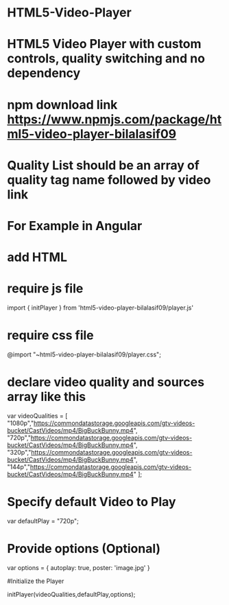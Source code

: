# HTML5-Video-Player
# HTML5 Video Player with custom controls, quality switching and no dependency 
# npm download link https://www.npmjs.com/package/html5-video-player-bilalasif09
# Quality List should be an array of quality tag name followed by video link


# For Example in Angular

# add HTML
<div id="player-container"></div>

# require js file
import { initPlayer } from 'html5-video-player-bilalasif09/player.js'

# require css file
@import "~html5-video-player-bilalasif09/player.css";

# declare video quality and sources array like this

var videoQualities = [
"1080p","https://commondatastorage.googleapis.com/gtv-videos-bucket/CastVideos/mp4/BigBuckBunny.mp4",
"720p","https://commondatastorage.googleapis.com/gtv-videos-bucket/CastVideos/mp4/BigBuckBunny.mp4",
"320p","https://commondatastorage.googleapis.com/gtv-videos-bucket/CastVideos/mp4/BigBuckBunny.mp4",
"144p","https://commondatastorage.googleapis.com/gtv-videos-bucket/CastVideos/mp4/BigBuckBunny.mp4"
];

# Specify default Video to Play

var defaultPlay = "720p";

# Provide options (Optional)

var options = {
			autoplay: true,
			poster: 'image.jpg'
		}

#Initialize the Player

initPlayer(videoQualities,defaultPlay,options);